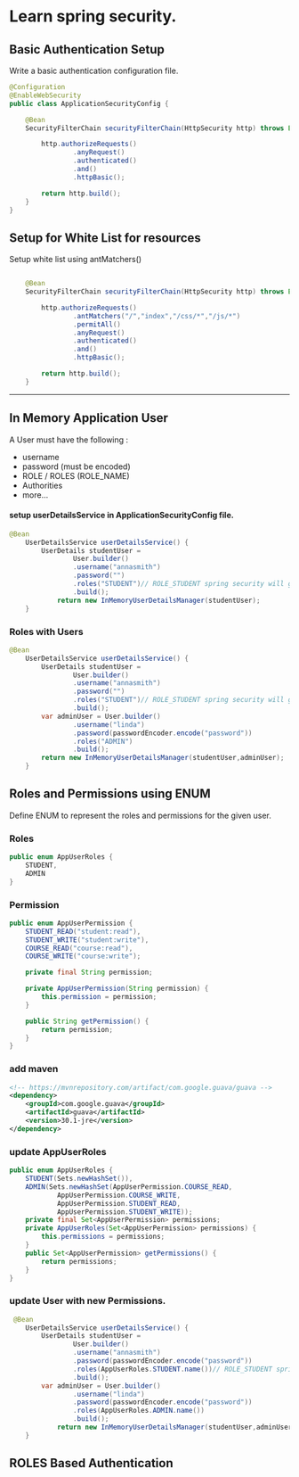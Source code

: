 # Learn spring security.

## Basic Authentication Setup

Write a basic authentication configuration file.

```java
@Configuration
@EnableWebSecurity
public class ApplicationSecurityConfig {

    @Bean
    SecurityFilterChain securityFilterChain(HttpSecurity http) throws Exception {

        http.authorizeRequests()
                .anyRequest()
                .authenticated()
                .and()
                .httpBasic();

        return http.build();
    }
}
```

## Setup for White List for resources

Setup white list using antMatchers()

```java

    @Bean
    SecurityFilterChain securityFilterChain(HttpSecurity http) throws Exception {

        http.authorizeRequests()
        		.antMatchers("/","index","/css/*","/js/*")
        		.permitAll()
                .anyRequest()
                .authenticated()
                .and()
                .httpBasic();

        return http.build();
    }
```

---

## In Memory Application User

A User must have the following :

- username
- password (must be encoded)
- ROLE / ROLES (ROLE_NAME)
- Authorities
- more...

#### setup userDetailsService in ApplicationSecurityConfig file.

```java
@Bean
    UserDetailsService userDetailsService() {
    	UserDetails studentUser =
    			User.builder()
    			.username("annasmith")
    			.password("")
    			.roles("STUDENT")// ROLE_STUDENT spring security will generate.
    			.build();
    		return new InMemoryUserDetailsManager(studentUser);
    }
```

### Roles with Users

```java
@Bean
    UserDetailsService userDetailsService() {
    	UserDetails studentUser =
    			User.builder()
    			.username("annasmith")
    			.password("")
    			.roles("STUDENT")// ROLE_STUDENT spring security will generate.
    			.build();
        var adminUser = User.builder()
    			.username("linda")
    			.password(passwordEncoder.encode("password"))
    			.roles("ADMIN")
    			.build();
    	return new InMemoryUserDetailsManager(studentUser,adminUser);
    }
```

## Roles and Permissions using ENUM

Define ENUM to represent the roles and permissions for the given user.

### Roles

```java
public enum AppUserRoles {
	STUDENT,
	ADMIN
}
```

### Permission

```java
public enum AppUserPermission {
	STUDENT_READ("student:read"),
	STUDENT_WRITE("student:write"),
	COURSE_READ("course:read"),
	COURSE_WRITE("course:write");

	private final String permission;

	private AppUserPermission(String permission) {
		this.permission = permission;
	}

	public String getPermission() {
		return permission;
	}
}
```

### add maven

```xml
<!-- https://mvnrepository.com/artifact/com.google.guava/guava -->
<dependency>
    <groupId>com.google.guava</groupId>
    <artifactId>guava</artifactId>
    <version>30.1-jre</version>
</dependency>

```

### update AppUserRoles

```java
public enum AppUserRoles {
	STUDENT(Sets.newHashSet()),
	ADMIN(Sets.newHashSet(AppUserPermission.COURSE_READ,
			AppUserPermission.COURSE_WRITE,
			AppUserPermission.STUDENT_READ,
			AppUserPermission.STUDENT_WRITE));
	private final Set<AppUserPermission> permissions;
	private AppUserRoles(Set<AppUserPermission> permissions) {
		this.permissions = permissions;
	}
	public Set<AppUserPermission> getPermissions() {
		return permissions;
	}
}
```

### update User with new Permissions.

```java
 @Bean
    UserDetailsService userDetailsService() {
    	UserDetails studentUser =
    			User.builder()
    			.username("annasmith")
    			.password(passwordEncoder.encode("password"))
    			.roles(AppUserRoles.STUDENT.name())// ROLE_STUDENT spring security will generate.
    			.build();
    	var adminUser = User.builder()
    			.username("linda")
    			.password(passwordEncoder.encode("password"))
    			.roles(AppUserRoles.ADMIN.name())
    			.build();
    		return new InMemoryUserDetailsManager(studentUser,adminUser);
    }

```

## ROLES Based Authentication


